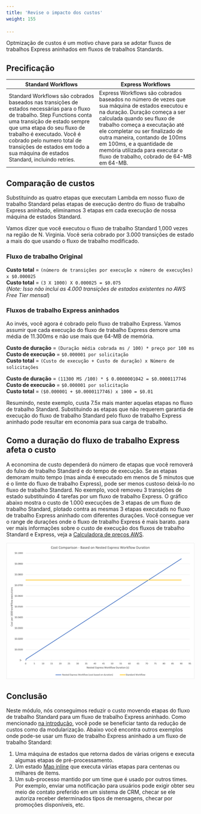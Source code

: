 ```yaml
---
title: 'Revise o impacto dos custos'
weight: 155

---
```


Optmização de custos é um motivo chave para se adotar fluxos de trabalhos Express aninhados em fluxos de trabalhos Standards.  

## Precificação

|**Standard Workflows**|**Express Workflows**|
---|---|
|Standard Workflows são cobrados baseados nas transições de estados necessárias para o fluxo de trabalho. Step Functions conta uma transição de estado sempre que uma etapa do seu fluxo de trabalho é executado. Você é cobrado pelo numero total de transições de estados em todo a sua máquina de estados Standard, incluindo retries.|Express Workflows são cobrados baseados no número de vezes que sua máquina de estados executou e na duração. Duração começa a ser calculada quando seu fluxo de trabalho começa a executação até ele completar ou ser finalizado de outra maneira, contando de 100ms em 100ms, e a quantidade de memória utilizada para executar o fluxo de trabalho, cobrado de 64-MB em 64-MB.|

## Comparação de custos

Substituindo as quatro etapas que executam Lambda em nosso fluxo de trabalho Standard pelas etapas de execução dentro do fluxo de trabalho Express aninhado, eliminamos 3 etapas em cada execução de nossa máquina de estados Standard.

Vamos dizer que você executou o fluxo de trabalho Standard 1,000 vezes na região de N. Virginia. Você seria cobrado por 3.000 transições de estado a mais do que usando o fluxo de trabalho modificado.

### Fluxo de trabalho Original

**Custo total** = `(número de transições por execução x número de execuções) x $0.000025`  
**Custo total** = `(3 X 1000) X 0.000025 = $0.075`  
(*Note: Isso não inclui as 4.000 transições de estados existentes no AWS Free Tier mensal*)  

### Fluxos de trabalho Express aninhados

Ao invés, você agora é cobrado pelo fluxo de trabalho Express. Vamos assumir que cada execução do fluxo de trabalho Express demore uma média de 11.300ms e não use mais que 64-MB de memória.  

**Custo de duração** = `(Duração média cobrada ms / 100) * preço por 100 ms`  
**Custo de execução** = `$0.000001 por solicitação`  
**Custo total** = `(Custo de execução + Custo de duração) x Número de solicitações`  

**Custo de duração** = `(11300 MS /100) * $ 0.0000001042 = $0.0000117746`  
**Custo de execucão** = `$0.000001 por solicitação`  
**Custo total** = `($0.000001 + $0.0000117746) x 1000 = $0.01`  

Resumindo, neste exemplo, custa 7.5x mais manter aquelas etapas no fluxo de trabalho Standard. Substituindo as etapas que não requerem garantia de execução do fluxo de trabalho Standard pelo fluxo de trabalho Express aninhado pode resultar em economia para sua carga de trabalho.

## Como a duração do fluxo de trabalho Express afeta o custo

A economina de custo dependerá do número de etapas que você removerá do fulxo de trabalho Standard e do tempo de execução. Se as etapas demoram muito tempo (mas ainda é executado em menos de 5 minutos que é o limte do fluxo de trabalho Express), pode ser menos custoso deixá-lo no fluxo de trabalho Standard. No exemplo, você removeu 3 transições de estado substituindo 4 tarefas por um fluxo de trabalho Express. O gráfico abaixo mostra o custo de 1.000 execuções de 3 etapas de um fluxo de trabalho Standard, plotado contra as mesmas 3 etapas executads no fluxo de trabalho Express aninhado com diferentes durações. Você consegue ver o range de durações onde o fluxo de trabalho Express é mais barato. para ver mais informações sobre o custo de execução dos fluxos de trabalho Standard e Express, veja a [Calculadora de preços AWS](https://calculator.aws/).

![Gráfico de comparação de custos](/static/img/module-13/cost-comparison-by-duration.png)

## Conclusão

Neste módulo, nós conseguimos reduzir o custo movendo etapas do fluxo de trabalho Standard para um fluxo de trabalho Express aninhado. Como mencionado [na introdução](../), você pode se beneficiar tanto da redução de custos como da modularização. Abaixo você encontra outros exemplos onde pode-se usar um fluxo de trabalho Express aninhado a um fluxo de trabalho Standard:

1. Uma máquina de estados que retorna dados de várias origens e executa algumas etapas de pré-processamento.
2. Um estado [Map inline](https://docs.aws.amazon.com/step-functions/latest/dg/concepts-asl-use-map-state-inline.html) que executa várias etapas para centenas ou milhares de items.
3. Um sub-processo mantido por um time que é usado por outros times. Por exemplo, enviar uma notificação para usuários pode exigir obter seu meio de contato preferido em um sistema de CRM, checar se ele autoriza receber determinados tipos de mensagens, checar por promoções disponíveis, etc.
